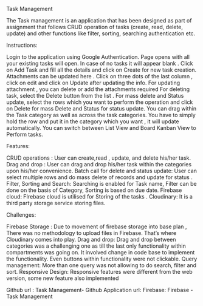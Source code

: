 Task Management

The Task management is an application that has been designed as part of assignment that follows CRUD operation of tasks (create, read, delete, update) and other functions like filter, sorting, searching authentication etc.

Instructions:

Login to the application using Google Authentication.
Page opens with all your existing tasks will open. In case of no tasks it will appear blank .
Click on Add Task and fill all the details and click on Create for new task creation. Attachments can be updated here .
Click on three dots of the last column , click on edit and click on Update after updating the info. For updating attachment , you can delete or add the attachments required
For deleting task, select the Delete button from the list .
For mass delete and Status update, select the rows which you want to perform the operation and click on Delete for mass Delete and Status for status update.
You can drag within the Task category as well as across the task categories. You have to simply hold the row and put it in the category which you want , it will update automatically.
You can switch between List View and Board Kanban View to Perform tasks.


Features:

CRUD operations : User can create,read , update, and delete his/her task.
Drag and drop : User can drag and drop his/her task within the categories upon his/her convenience.
Batch call for delete and status update: User can select multiple rows and do mass delete of records and update for status .
Filter, Sorting and Search: Searching is enabled for Task name, Filter can be done on the basis of Category, Sorting is based on due date.
Firebase cloud: FIrebase cloud is utilised for Storing of the tasks .
Cloudinary: It is a third party storage service storing files. 


Challenges:

Firebase Storage : Due to movement of firebase storage into base plan , There was no methodology to upload files in Firebase. That’s where Cloudinary comes into play.
Drag and drop: Drag and drop between categories was a challenging one as till the last only functionality within compartments was going on. It involved change in code base to implement the functionality. Even buttons within functionality were not clickable.
Query management: More than one query was not allowing to do search, filter and sort.
Responsive Design: Responsive features were different from the web version, some new feature also implemented 


Github url : Task Management- Github
Application url:
Firebase: Firebase - Task Management
